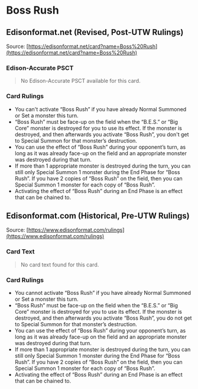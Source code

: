 # Boss Rush

## Edisonformat.net (Revised, Post-UTW Rulings)

Source: [https://edisonformat.net/card?name=Boss%20Rush](https://edisonformat.net/card?name=Boss%20Rush)

### Edison-Accurate PSCT

> No Edison-Accurate PSCT available for this card.

### Card Rulings

*   You can't activate “Boss Rush” if you have already Normal Summoned or Set a monster this turn.
*   “Boss Rush” must be face-up on the field when the “B.E.S.” or “Big Core” monster is destroyed for you to use its effect. If the monster is destroyed, and then afterwards you activate “Boss Rush”, you don't get to Special Summon for that monster’s destruction.
*   You can use the effect of “Boss Rush” during your opponent’s turn, as long as it was already face-up on the field and an appropriate monster was destroyed during that turn.
*   If more than 1 appropriate monster is destroyed during the turn, you can still only Special Summon 1 monster during the End Phase for “Boss Rush”. If you have 2 copies of “Boss Rush” on the field, then you can Special Summon 1 monster for each copy of “Boss Rush”.
*   Activating the effect of “Boss Rush” during an End Phase is an effect that can be chained to.


## Edisonformat.com (Historical, Pre-UTW Rulings)

Source: [https://www.edisonformat.com/rulings](https://www.edisonformat.com/rulings)

### Card Text

> No card text found for this card.

### Card Rulings

*   You cannot activate “Boss Rush” if you have already Normal Summoned or Set a monster this turn.
*   “Boss Rush” must be face-up on the field when the “B.E.S.” or “Big Core” monster is destroyed for you to use its effect. If the monster is destroyed, and then afterwards you activate “Boss Rush”, you do not get to Special Summon for that monster’s destruction.
*   You can use the effect of “Boss Rush” during your opponent’s turn, as long as it was already face-up on the field and an appropriate monster was destroyed during that turn.
*   If more than 1 appropriate monster is destroyed during the turn, you can still only Special Summon 1 monster during the End Phase for “Boss Rush”. If you have 2 copies of “Boss Rush” on the field, then you can Special Summon 1 monster for each copy of “Boss Rush”.
*   Activating the effect of “Boss Rush” during an End Phase is an effect that can be chained to.


